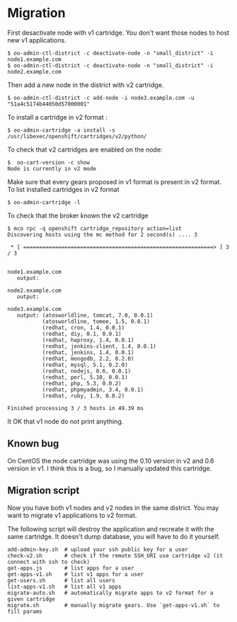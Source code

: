# Migration

First desactivate node with v1 cartridge. You don't want those nodes to host new v1 applications.

    $ oo-admin-ctl-district -c deactivate-node -n "small_district" -i node1.example.com
    $ oo-admin-ctl-district -c deactivate-node -n "small_district" -i node2.example.com

Then add a new node in the district with v2 cartridge.

    $ oo-admin-ctl-district -c add-node -i node3.example.com -u "51a4c5174b44050d57000001"

To install a cartridge in v2 format : 

    $ oo-admin-cartridge -a install -s /usr/libexec/openshift/cartridges/v2/python/

To check that v2 cartridges are enabled on the node:

    $  oo-cart-version -c show
	Node is currently in v2 mode

	
Make sure that every gears proposed in v1 format is present in v2 format.
To list installed cartridges in v2 format
    
    $ oo-admin-cartridge -l

To check that the broker known the v2 cartridge

    $ mco rpc -q openshift cartridge_repository action=list
    Discovering hosts using the mc method for 2 second(s) .... 3

     * [ ============================================================> ] 3 / 3


    node1.example.com
       output:

    node2.example.com
       output:

    node3.example.com
       output: (atosworldline, tomcat, 7.0, 0.0.1)
               (atosworldline, tomee, 1.5, 0.0.1)
               (redhat, cron, 1.4, 0.0.1)
               (redhat, diy, 0.1, 0.0.1)
               (redhat, haproxy, 1.4, 0.0.1)
               (redhat, jenkins-client, 1.4, 0.0.1)
               (redhat, jenkins, 1.4, 0.0.1)
               (redhat, mongodb, 2.2, 0.2.0)
               (redhat, mysql, 5.1, 0.2.0)
               (redhat, nodejs, 0.6, 0.0.1)
               (redhat, perl, 5.10, 0.0.1)
               (redhat, php, 5.3, 0.0.2)
               (redhat, phpmyadmin, 3.4, 0.0.1)
               (redhat, ruby, 1.9, 0.0.2)

    Finished processing 3 / 3 hosts in 49.39 ms

It OK that v1 node do not print anything.

## Known bug

On CentOS the node cartridge was using the 0.10 version in v2 and 0.6 version in v1. I think this is a bug, so I manually updated this cartridge.

## Migration script

Now you have both v1 nodes and v2 nodes in the same district.
You may want to migrate v1 applications to v2 format.

The following script will destroy the application and recreate it with the same cartridge.
It doesn't dump database, you will have to do it yourself.

    add-admin-key.sh  # upload your ssh public key for a user
    check-v2.sh       # check if the remote SSH_URI use cartridge v2 (it connect with ssh to check)
    get-apps.js       # list apps for a user
    get-apps-v1.sh    # list v1 apps for a user
    get-users.sh      # list all users
    list-apps-v1.sh   # list all v1 apps
    migrate-auto.sh   # automatically migrate apps to v2 format for a given cartridge
    migrate.sh        # manually migrate gears. Use `get-apps-v1.sh` to fill params
